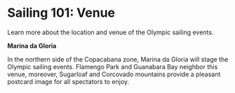 Sailing 101: Venue
==================

Learn more about the location and venue of the Olympic sailing events.

**Marina da Gloria**

In the northern side of the Copacabana zone, Marina da Gloria will stage the Olympic sailing events. Flamengo Park and Guanabara Bay neighbor this venue, moreover, Sugarloaf and Corcovado mountains provide a pleasant postcard image for all spectators to enjoy.



